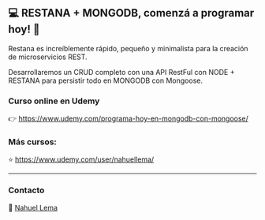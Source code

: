 ## 💻 RESTANA + MONGODB, comenzá a programar hoy! 👊
Restana es increíblemente rápido, pequeño y minimalista para la creación de microservicios REST.

Desarrollaremos un CRUD completo con una API RestFul con NODE + RESTANA para persistir todo en MONGODB con Mongoose.

### Curso online en Udemy

👉 https://www.udemy.com/programa-hoy-en-mongodb-con-mongoose/

### Más cursos:

⭐ https://www.udemy.com/user/nahuellema/

---

### Contacto

👋 [Nahuel Lema](https://www.linkedin.com/in/nahuellema/)
